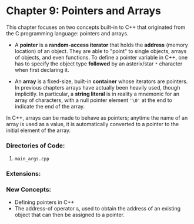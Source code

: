 # Chapter 9: Pointers and Arrays

This chapter focuses on two concepts built-in to C++ that originated from the C programming language: pointers and arrays.

* A **pointer** is a **random-access iterator** that holds the **address** (memory location) of an object. They are able to "point" to single objects, arrays of objects, and even functions. To define a pointer variable in C++, one has to specify the object type __followed__ by an asterix/star `*` character when first declaring it.

* An **array** is a fixed-size, built-in **container** whose iterators are pointers. In previous chapters arrays have actually been heavily used, though implicitly. In particular, a **string literal** is in reality a mnemonic for an array of characters, with a null pointer element `'\0'` at the end to indicate the end of the array.

In C++, arrays can be made to behave as pointers; anytime the name of an array is used as a value, it is automatically converted to a pointer to the initial element of the array.

### Directories of Code:
1) `main_args.cpp`

### Extensions:

### New Concepts:
* Defining pointers in C++
* The address-of operator `&`, used to obtain the address of an existing object that can then be assigned to a pointer.
